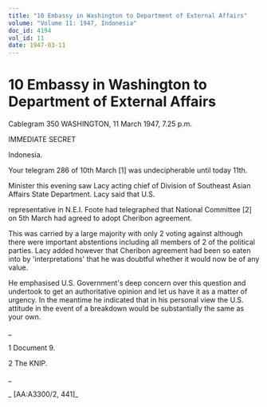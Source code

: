 ```yaml
---
title: "10 Embassy in Washington to Department of External Affairs"
volume: "Volume 11: 1947, Indonesia"
doc_id: 4194
vol_id: 11
date: 1947-03-11
---
```


# 10 Embassy in Washington to Department of External Affairs

Cablegram 350 WASHINGTON, 11 March 1947, 7.25 p.m.

IMMEDIATE SECRET

Indonesia.

Your telegram 286 of 10th March [1] was undecipherable until today 11th.

Minister this evening saw Lacy acting chief of Division of Southeast Asian Affairs State Department. Lacy said that U.S.

representative in N.E.I. Foote had telegraphed that National Committee [2] on 5th March had agreed to adopt Cheribon agreement.

This was carried by a large majority with only 2 voting against although there were important abstentions including all members of 2 of the political parties. Lacy added however that Cheribon agreement had been so eaten into by 'interpretations' that he was doubtful whether it would now be of any value.

He emphasised U.S. Government's deep concern over this question and undertook to get an authoritative opinion and let us have it as a matter of urgency. In the meantime he indicated that in his personal view the U.S. attitude in the event of a breakdown would be substantially the same as your own.

_

1 Document 9.

2 The KNIP.

_

_ [AA:A3300/2, 441]_
